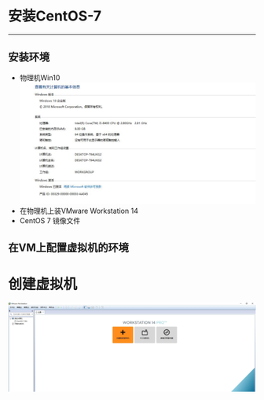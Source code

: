 # 安装CentOS-7

***
## 安装环境
* 物理机Win10
![我的物理机基本信息](https://github.com/Harrdy2018/Practice-in-Oracle/blob/master/Pictures/win10.jpg)
* 在物理机上装VMware Workstation 14
* CentOS 7 镜像文件

## 在VM上配置虚拟机的环境
# 创建虚拟机
![创建虚拟机](https://github.com/Harrdy2018/Practice-in-Oracle/blob/master/Pictures/mVM.jpg)
